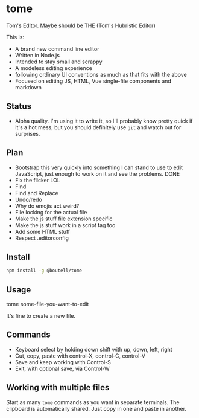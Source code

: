 # tome

Tom's Editor. Maybe should be THE (Tom's Hubristic Editor)

This is:

* A brand new command line editor
* Written in Node.js
* Intended to stay small and scrappy
* A modeless editing experience
* following ordinary UI conventions as much as that fits with the above
* Focused on editing JS, HTML, Vue single-file components and markdown

## Status

* Alpha quality. I'm using it to write it, so I'll probably know pretty quick if it's a hot mess, but you should definitely use
`git` and watch out for surprises.

## Plan

* Bootstrap this very quickly into something I can stand to use to edit JavaScript, just enough to work on it and see the problems. DONE
* Fix the flicker LOL
* Find
* Find and Replace
* Undo/redo
* Why do emojis act weird?
* File locking for the actual file
* Make the js stuff file extension specific
* Make the js stuff work in a script tag too
* Add some HTML stuff
* Respect .editorconfig

## Install

```bash
npm install -g @boutell/tome
```

## Usage

tome some-file-you-want-to-edit

It's fine to create a new file.

## Commands

* Keyboard select by holding down shift with up, down, left, right
* Cut, copy, paste with control-X, control-C, control-V
* Save and keep working with Control-S
* Exit, with optional save, via Control-W

## Working with multiple files

Start as many `tome` commands as you want in separate terminals. The clipboard is automatically shared. Just copy in one and paste in another.

